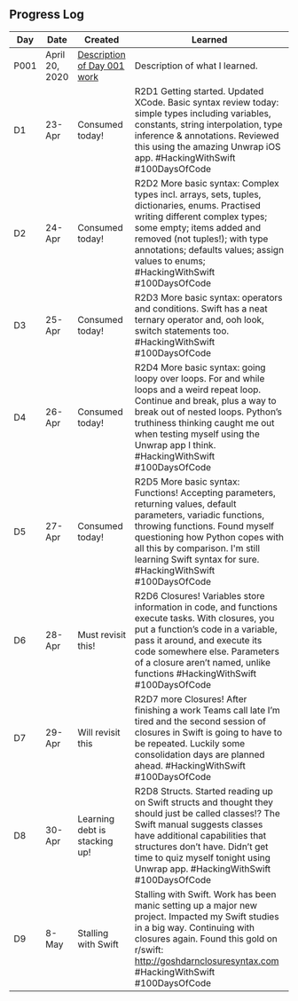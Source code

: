 ## Progress Log

| Day | Date | Created | Learned |
| --- | --- | --- | --- |
| P001 | April 20, 2020 | [Description of Day 001 work](001) | Description of what I learned. |
D1 | 23-Apr | Consumed today! | R2D1 Getting started. Updated XCode. Basic syntax review today: simple types including variables, constants, string interpolation, type inference & annotations. Reviewed this using the amazing Unwrap iOS app. #HackingWithSwift #100DaysOfCode |
D2 | 24-Apr | Consumed today! | R2D2  More basic syntax: Complex types incl. arrays, sets, tuples, dictionaries, enums. Practised writing different complex types; some empty; items added and removed (not tuples!); with type annotations; defaults values; assign values to enums;  #HackingWithSwift #100DaysOfCode |
D3 | 25-Apr | Consumed today! | R2D3 More basic syntax: operators and conditions. Swift has a neat ternary operator and, ooh look, switch statements too. #HackingWithSwift #100DaysOfCode |
D4 | 26-Apr | Consumed today! | R2D4 More basic syntax: going loopy over loops. For and while loops and a weird repeat loop. Continue and break, plus a way to break out of nested loops. Python’s truthiness thinking caught me out when testing myself using the Unwrap app I think. #HackingWithSwift #100DaysOfCode |
D5 | 27-Apr | Consumed today! | R2D5 More basic syntax: Functions! Accepting parameters, returning values, default parameters, variadic functions, throwing functions. Found myself questioning how Python copes with all this by comparison. I'm still learning Swift syntax for sure. #HackingWithSwift #100DaysOfCode  |
D6 | 28-Apr | Must revisit this! | R2D6 Closures! Variables store information in code, and functions execute tasks. With closures, you put a function’s code in a variable, pass it around, and execute its code somewhere else. Parameters of a closure aren’t named, unlike functions #HackingWithSwift #100DaysOfCode |
D7 | 29-Apr | Will revisit this | R2D7 more Closures! After finishing a work Teams call late I’m tired and the second session of closures in Swift is going to have to be repeated. Luckily some consolidation days are planned ahead.  #HackingWithSwift #100DaysOfCode |
D8 | 30-Apr | Learning debt is stacking up! | R2D8 Structs. Started reading up on Swift structs and thought they should just be called classes!? The Swift manual suggests classes have additional capabilities that structures don’t have. Didn’t get time to quiz myself tonight using Unwrap app.  #HackingWithSwift #100DaysOfCode |
D9 | 8-May  | Stalling with Swift | Stalling with Swift. Work has been manic setting up a major new project. Impacted my Swift studies in a big way. Continuing with closures again. Found this gold on r/swift:  http://goshdarnclosuresyntax.com #HackingWithSwift #100DaysOfCode
